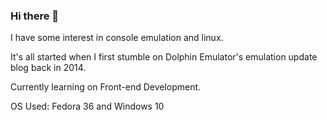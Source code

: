 ### Hi there 👋

I have some interest in console emulation and linux.

It's all started when I first stumble on Dolphin Emulator's emulation update blog back in 2014.

Currently learning on Front-end Development.

OS Used: Fedora 36 and Windows 10

<!--
**christ31/christ31** is a ✨ _special_ ✨ repository because its `README.md` (this file) appears on your GitHub profile.

Here are some ideas to get you started:

- 🔭 I’m currently working on ...
- 🌱 I’m currently learning ...
- 👯 I’m looking to collaborate on ...
- 🤔 I’m looking for help with ...
- 💬 Ask me about ...
- 📫 How to reach me: ...
- 😄 Pronouns: ...
- ⚡ Fun fact: ...
-->
